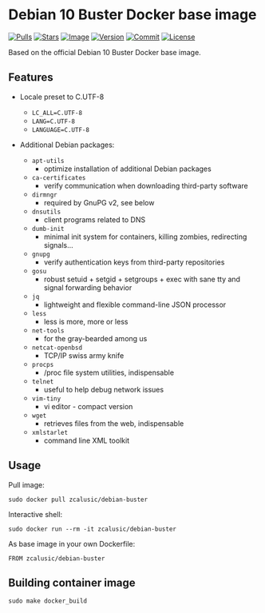 # Debian 10 Buster Docker base image

[![Pulls](https://img.shields.io/docker/pulls/zcalusic/debian-buster.svg)](https://hub.docker.com/r/zcalusic/debian-buster/)
[![Stars](https://img.shields.io/docker/stars/zcalusic/debian-buster.svg)](https://hub.docker.com/r/zcalusic/debian-buster/)
[![Image](https://images.microbadger.com/badges/image/zcalusic/debian-buster.svg)](https://microbadger.com/images/zcalusic/debian-buster/)
[![Version](https://images.microbadger.com/badges/version/zcalusic/debian-buster.svg)](https://microbadger.com/images/zcalusic/debian-buster/)
[![Commit](https://images.microbadger.com/badges/commit/zcalusic/debian-buster.svg)](https://microbadger.com/images/zcalusic/debian-buster/)
[![License](https://images.microbadger.com/badges/license/zcalusic/debian-buster.svg)](https://microbadger.com/images/zcalusic/debian-buster/)

Based on the official Debian 10 Buster Docker base image.

## Features

* Locale preset to C.UTF-8
  * `LC_ALL=C.UTF-8`
  * `LANG=C.UTF-8`
  * `LANGUAGE=C.UTF-8`

* Additional Debian packages:
  * `apt-utils`
    * optimize installation of additional Debian packages
  * `ca-certificates`
    * verify communication when downloading third-party software
  * `dirmngr`
    * required by GnuPG v2, see below
  * `dnsutils`
    * client programs related to DNS
  * `dumb-init`
    * minimal init system for containers, killing zombies, redirecting signals...
  * `gnupg`
    * verify authentication keys from third-party repositories
  * `gosu`
    * robust setuid + setgid + setgroups + exec with sane tty and signal forwarding behavior
  * `jq`
    * lightweight and flexible command-line JSON processor
  * `less`
    * less is more, more or less
  * `net-tools`
    * for the gray-bearded among us
  * `netcat-openbsd`
    * TCP/IP swiss army knife
  * `procps`
    * /proc file system utilities, indispensable
  * `telnet`
    * useful to help debug network issues
  * `vim-tiny`
    * vi editor - compact version
  * `wget`
    * retrieves files from the web, indispensable
  * `xmlstarlet`
    * command line XML toolkit

## Usage

Pull image:

```
sudo docker pull zcalusic/debian-buster
```

Interactive shell:

```
sudo docker run --rm -it zcalusic/debian-buster
```

As base image in your own Dockerfile:

```
FROM zcalusic/debian-buster
```

## Building container image

```
sudo make docker_build
```
